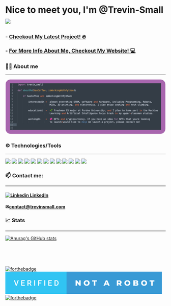 # Nice to meet you, I'm @Trevin-Small <img src="https://raw.githubusercontent.com/MartinHeinz/MartinHeinz/master/wave.gif" width="30px">

### - [Checkout My Latest Project!  🔥](https://github.com/Trevin-Small/Community-Crag)
### - [For More Info About Me, Checkout My Website! 💻](https://trevin-small.github.io/Trevins-website/)

### 🙋‍♂️ About me 
---
![About me code](./readme_about_me.png)

### ⚙️ Technologies/Tools
---
![](https://img.shields.io/badge/OS-macOS-informational?style=flat&logo=<LOGO_NAME>&logoColor=white&color=f571b1)
![](https://img.shields.io/badge/Editor-VS_code-informational?style=flat&logo=<LOGO_NAME>&logoColor=white&color=637eeb)
![](https://img.shields.io/badge/Code-Python-informational?style=flat&logo=<Python>&logoColor=white&color=2bbc8a)
![](https://img.shields.io/badge/Code-Java-informational?style=flat&logo=<LOGO_NAME>&logoColor=white&color=2bbc8a)
![](https://img.shields.io/badge/Code-Javascript-informational?style=flat&logo=<LOGO_NAME>&logoColor=white&color=2bbc8a) 
![](https://img.shields.io/badge/Code-Solidity-informational?style=flat&logo=<LOGO_NAME>&logoColor=white&color=2bbc8a)
![](https://img.shields.io/badge/Code-C++-informational?style=flat&logo=<LOGO_NAME>&logoColor=white&color=2bbc8a)
![](https://img.shields.io/badge/Tools-3D_Printing-informational?style=flat&logo=<LOGO_NAME>&logoColor=white&color=aebfb8)
![](https://img.shields.io/badge/Tools-Fusion_360-informational?style=flat&logo=<LOGO_NAME>&logoColor=white&color=aebfb8)
![](https://img.shields.io/badge/Tools-Onshape-informational?style=flat&logo=<LOGO_NAME>&logoColor=white&color=aebfb8)
![](https://img.shields.io/badge/Tools-Prusa_Slicer-informational?style=flat&logo=<LOGO_NAME>&logoColor=white&color=aebfb8)
![](https://img.shields.io/badge/Platforms-Arduino-informational?style=flat&logo=<LOGO_NAME>&logoColor=white&color=ffc72e)
![](https://img.shields.io/badge/Platforms-Raspberry_Pi-informational?style=flat&logo=<LOGO_NAME>&logoColor=white&color=ffc72e)

### 📫 Contact me: 
---
#### [![Linkedin](https://i.stack.imgur.com/gVE0j.png) LinkedIn](https://www.linkedin.com/in/trevin-klint-small/)
#### ✉[contact@trevinsmall.com](contact@trevinsmall.com)

### 📈 Stats
---
[![Anurag's GitHub stats](https://github-readme-stats.vercel.app/api?username=Trevin-Small&count_private=true&show_icons=true&theme=cobalt)](https://github.com/anuraghazra/github-readme-stats)

<br />
<br />
<br />

[![forthebadge](https://forthebadge.com/images/badges/made-with-python.svg)](https://forthebadge.com) ![(Not a Robot)](./verified-not-a-robot.svg) [![forthebadge](https://forthebadge.com/images/badges/powered-by-coffee.svg)](https://forthebadge.com)

<!---
Trevin-Small/Trevin-Small is a ✨ special ✨ repository because its `README.md` (this file) appears on your GitHub profile.
You can click the Preview link to take a look at your changes.
--->
